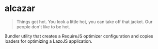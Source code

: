 # alcazar

> Things got hot. You look a little hot, you can take off that jacket. Our people don't like to be hot.

Bundler utility that creates a RequireJS optimizer configuration and copies loaders for optimizing a LazoJS application.
